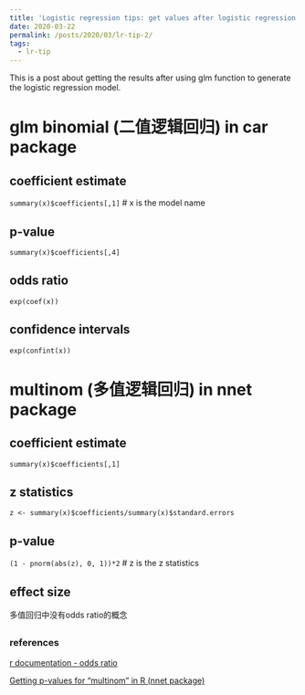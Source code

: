 ```yaml
---
title: 'Logistic regression tips: get values after logistic regression using R language'
date: 2020-03-22
permalink: /posts/2020/03/lr-tip-2/
tags:
  - lr-tip
---
```


This is a post about getting the results after using glm function to generate the logistic regression model.

# glm binomial (二值逻辑回归) in car package

## coefficient estimate
``summary(x)$coefficients[,1]`` # x is the model name

## p-value
``summary(x)$coefficients[,4]``

## odds ratio
``exp(coef(x))``

## confidence intervals
``exp(confint(x))``


# multinom (多值逻辑回归) in nnet package

## coefficient estimate
``summary(x)$coefficients[,1]``

## z statistics
``z <- summary(x)$coefficients/summary(x)$standard.errors``

## p-value
``(1 - pnorm(abs(z), 0, 1))*2`` # z is the z statistics

## effect size
多值回归中没有odds ratio的概念



## 

### references
[r documentation - odds ratio](https://www.rdocumentation.org/packages/questionr/versions/0.7.0/topics/odds.ratio)

[Getting p-values for “multinom” in R (nnet package)](https://stats.stackexchange.com/questions/63222/getting-p-values-for-multinom-in-r-nnet-package)
